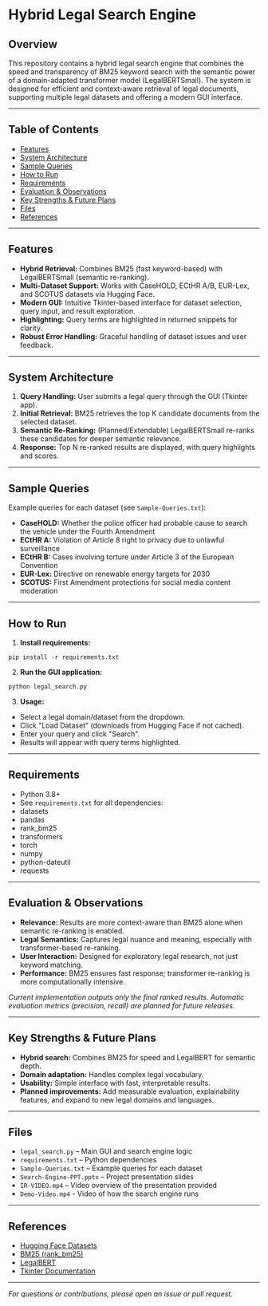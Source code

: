 # Hybrid Legal Search Engine

## Overview

This repository contains a hybrid legal search engine that combines the speed and transparency of BM25 keyword search with the semantic power of a domain-adapted transformer model (LegalBERTSmall). The system is designed for efficient and context-aware retrieval of legal documents, supporting multiple legal datasets and offering a modern GUI interface.

---

## Table of Contents

- [Features](#features)
- [System Architecture](#system-architecture)
- [Sample Queries](#sample-queries)
- [How to Run](#how-to-run)
- [Requirements](#requirements)
- [Evaluation & Observations](#evaluation--observations)
- [Key Strengths & Future Plans](#key-strengths--future-plans)
- [Files](#files)
- [References](#references)

---

## Features

- **Hybrid Retrieval:** Combines BM25 (fast keyword-based) with LegalBERTSmall (semantic re-ranking).
- **Multi-Dataset Support:** Works with CaseHOLD, ECtHR A/B, EUR-Lex, and SCOTUS datasets via Hugging Face.
- **Modern GUI:** Intuitive Tkinter-based interface for dataset selection, query input, and result exploration.
- **Highlighting:** Query terms are highlighted in returned snippets for clarity.
- **Robust Error Handling:** Graceful handling of dataset issues and user feedback.

---

## System Architecture

1. **Query Handling:** User submits a legal query through the GUI (Tkinter app).
2. **Initial Retrieval:** BM25 retrieves the top K candidate documents from the selected dataset.
3. **Semantic Re-Ranking:** (Planned/Extendable) LegalBERTSmall re-ranks these candidates for deeper semantic relevance.
4. **Response:** Top N re-ranked results are displayed, with query highlights and scores.

---

## Sample Queries

Example queries for each dataset (see `Sample-Queries.txt`):

- **CaseHOLD:** Whether the police officer had probable cause to search the vehicle under the Fourth Amendment
- **ECtHR A:** Violation of Article 8 right to privacy due to unlawful surveillance
- **ECtHR B:** Cases involving torture under Article 3 of the European Convention
- **EUR-Lex:** Directive on renewable energy targets for 2030
- **SCOTUS:** First Amendment protections for social media content moderation

---

## How to Run

1. **Install requirements:**
```
pip install -r requirements.txt
```

2. **Run the GUI application:**
```
python legal_search.py
```

3. **Usage:**
- Select a legal domain/dataset from the dropdown.
- Click "Load Dataset" (downloads from Hugging Face if not cached).
- Enter your query and click "Search".
- Results will appear with query terms highlighted.

---

## Requirements

- Python 3.8+
- See `requirements.txt` for all dependencies:
- datasets
- pandas
- rank_bm25
- transformers
- torch
- numpy
- python-dateutil
- requests

---

## Evaluation & Observations

- **Relevance:** Results are more context-aware than BM25 alone when semantic re-ranking is enabled.
- **Legal Semantics:** Captures legal nuance and meaning, especially with transformer-based re-ranking.
- **User Interaction:** Designed for exploratory legal research, not just keyword matching.
- **Performance:** BM25 ensures fast response; transformer re-ranking is more computationally intensive.

_Current implementation outputs only the final ranked results. Automatic evaluation metrics (precision, recall) are planned for future releases._

---

## Key Strengths & Future Plans

- **Hybrid search:** Combines BM25 for speed and LegalBERT for semantic depth.
- **Domain adaptation:** Handles complex legal vocabulary.
- **Usability:** Simple interface with fast, interpretable results.
- **Planned improvements:** Add measurable evaluation, explainability features, and expand to new legal domains and languages.

---

## Files

- `legal_search.py` – Main GUI and search engine logic
- `requirements.txt` – Python dependencies
- `Sample-Queries.txt` – Example queries for each dataset
- `Search-Engine-PPT.pptx` – Project presentation slides
- `IR-VIDEO.mp4` – Video overview of the presentation provided
- `Demo-Video.mp4` - Video of how the search engine runs

---

## References

- [Hugging Face Datasets](https://huggingface.co/datasets)
- [BM25 (rank_bm25)](https://github.com/dorianbrown/rank_bm25)
- [LegalBERT](https://huggingface.co/nlpaueb/legal-bert-small-uncased)
- [Tkinter Documentation](https://docs.python.org/3/library/tkinter.html)

---

*For questions or contributions, please open an issue or pull request.*
